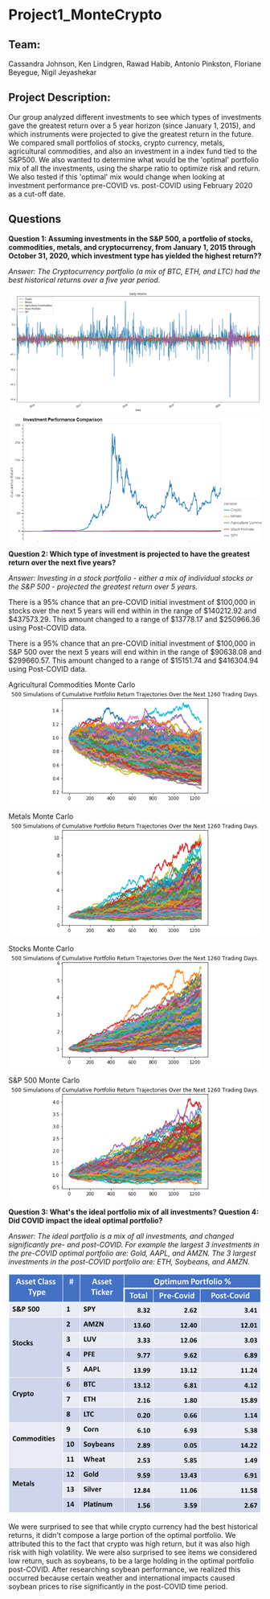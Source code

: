 # **Project1_MonteCrypto**

## Team: 

Cassandra Johnson, Ken Lindgren, Rawad Habib, Antonio Pinkston, Floriane Beyegue, Nigil Jeyashekar 

## Project Description: 

Our group analyzed different investments to see which types of investments gave the greatest return over a 5 year horizon (since January 1, 2015), and which instruments were projected to give the greatest return in the future.  We compared small portfolios of stocks, crypto currency, metals, agricultural commodities, and also an investment in a index fund tied to the S&P500.  We also wanted to determine what would be the 'optimal' portfolio mix of all the investments, using the sharpe ratio to optimize risk and return.  We also tested if this 'optimal' mix would change when looking at investment performance pre-COVID vs. post-COVID using February 2020 as a cut-off date.  


## Questions 

**Question 1: Assuming investments in the S&P 500, a portfolio of stocks, commodities, metals, and cryptocurrency, from January 1, 2015 through October 31, 2020, which investment type has yielded the highest return??**

*Answer: The Cryptocurrency portfolio (a mix of BTC, ETH, and LTC) had the best historical returns over a five year period.*

![Daily Returns](/Images/Daily_Returns.png)
![Cumulative Returns](/Images/Cumulative_Returns.png)



**Question 2: Which type of investment is projected to have the greatest return over the next five years?**

*Answer: Investing in a stock portfolio - either a mix of individual stocks or the S&P 500 - projected the greatest return over 5 years.*  

There is a 95% chance that an pre-COVID initial investment of $100,000 in stocks over the next 5 years will end within in the range of $140212.92 and $437573.29.  This amount changed to a range of $13778.17 and $250966.36 using Post-COVID data.

There is a 95% chance that an pre-COVID initial investment of $100,000 in S&P 500 over the next 5 years will end within in the range of $90638.08 and $299660.57.  This amount changed to a range of $15151.74 and $416304.94 using Post-COVID data.  

Agricultural Commodities Monte Carlo
![Agricultural Commodities Monte Carlo](/Images/AgComm_Monte.png)

Metals Monte Carlo
![Metals Monte Carlo](/Images/Metals_Monte.png)

Stocks Monte Carlo
![Stocks Monte Carlo](/Images/Stocks_Monte.png)

S&P 500 Monte Carlo
![S&P 500 Monte Carlo](/Images/SP500_Monte.png)


**Question 3: What's the ideal portfolio mix of all investments?**
**Question 4: Did COVID impact the ideal optimal portfolio?**

*Answer: The ideal portfolio is a mix of all investments, and changed significantly pre- and post-COVID.  For example the largest 3 investments in the pre-COVID optimal portfolio are: Gold, AAPL, and AMZN.  The 3 largest investments in the post-COVID portfolio are: ETH, Soybeans, and AMZN.*

![Optimum Portfolio](/Images/Optimal_portfolio.png)

We were surprised to see that while crypto currency had the best historical returns, it didn't compose a large portion of the optimal portfolio.  We attributed this to the fact that crypto was high return, but it was also high risk with high volatility.  We were also surprised to see items we considered low return, such as soybeans, to be a large holding in the optimal portfolio post-COVID.  After researching soybean performance, we realized this occurred because certain weather and international impacts caused soybean prices to rise significantly in the post-COVID time period. 


